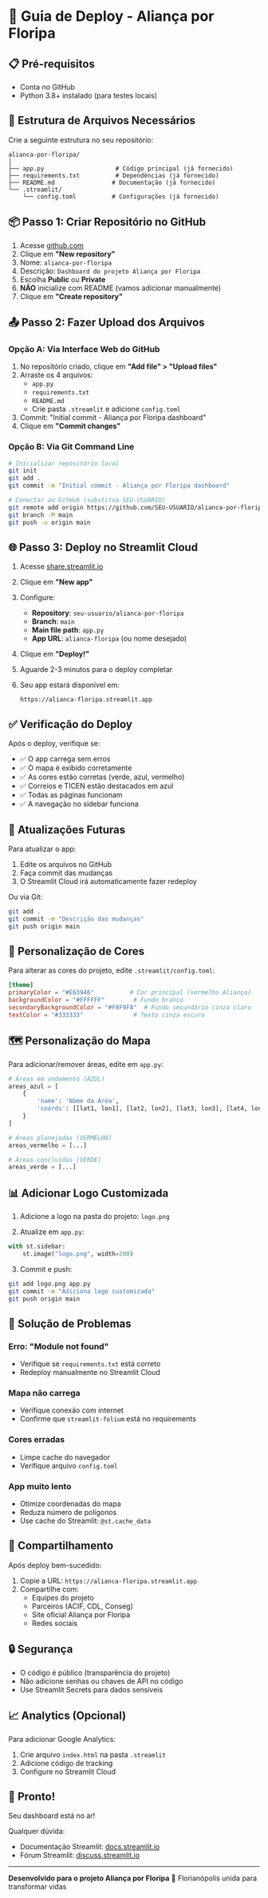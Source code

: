 # 🚀 Guia de Deploy - Aliança por Floripa

## 📋 Pré-requisitos

- Conta no GitHub
- Python 3.8+ instalado (para testes locais)

## 🔧 Estrutura de Arquivos Necessários

Crie a seguinte estrutura no seu repositório:

```
alianca-por-floripa/
│
├── app.py                    # Código principal (já fornecido)
├── requirements.txt          # Dependências (já fornecido)
├── README.md                # Documentação (já fornecido)
└── .streamlit/
    └── config.toml          # Configurações (já fornecido)
```

## 📦 Passo 1: Criar Repositório no GitHub

1. Acesse [github.com](https://github.com)
2. Clique em **"New repository"**
3. Nome: `alianca-por-floripa`
4. Descrição: `Dashboard do projeto Aliança por Floripa`
5. Escolha **Public** ou **Private**
6. **NÃO** inicialize com README (vamos adicionar manualmente)
7. Clique em **"Create repository"**

## 📤 Passo 2: Fazer Upload dos Arquivos

### Opção A: Via Interface Web do GitHub

1. No repositório criado, clique em **"Add file" > "Upload files"**
2. Arraste os 4 arquivos:
   - `app.py`
   - `requirements.txt`
   - `README.md`
   - Crie pasta `.streamlit` e adicione `config.toml`
3. Commit: "Initial commit - Aliança por Floripa dashboard"
4. Clique em **"Commit changes"**

### Opção B: Via Git Command Line

```bash
# Inicializar repositório local
git init
git add .
git commit -m "Initial commit - Aliança por Floripa dashboard"

# Conectar ao GitHub (substitua SEU-USUARIO)
git remote add origin https://github.com/SEU-USUARIO/alianca-por-floripa.git
git branch -M main
git push -u origin main
```

## 🌐 Passo 3: Deploy no Streamlit Cloud

1. Acesse [share.streamlit.io](https://share.streamlit.io)

2. Clique em **"New app"**

3. Configure:
   - **Repository**: `seu-usuario/alianca-por-floripa`
   - **Branch**: `main`
   - **Main file path**: `app.py`
   - **App URL**: `alianca-floripa` (ou nome desejado)

4. Clique em **"Deploy!"**

5. Aguarde 2-3 minutos para o deploy completar

6. Seu app estará disponível em:
   ```
   https://alianca-floripa.streamlit.app
   ```

## ✅ Verificação do Deploy

Após o deploy, verifique se:

- ✅ O app carrega sem erros
- ✅ O mapa é exibido corretamente
- ✅ As cores estão corretas (verde, azul, vermelho)
- ✅ Correios e TICEN estão destacados em azul
- ✅ Todas as páginas funcionam
- ✅ A navegação no sidebar funciona

## 🔄 Atualizações Futuras

Para atualizar o app:

1. Edite os arquivos no GitHub
2. Faça commit das mudanças
3. O Streamlit Cloud irá automaticamente fazer redeploy

Ou via Git:
```bash
git add .
git commit -m "Descrição das mudanças"
git push origin main
```

## 🎨 Personalização de Cores

Para alterar as cores do projeto, edite `.streamlit/config.toml`:

```toml
[theme]
primaryColor = "#E63946"          # Cor principal (vermelho Aliança)
backgroundColor = "#FFFFFF"        # Fundo branco
secondaryBackgroundColor = "#F8F9FA"  # Fundo secundário cinza claro
textColor = "#333333"              # Texto cinza escuro
```

## 🗺️ Personalização do Mapa

Para adicionar/remover áreas, edite em `app.py`:

```python
# Áreas em andamento (AZUL)
areas_azul = [
    {
        'name': 'Nome da Área',
        'coords': [[lat1, lon1], [lat2, lon2], [lat3, lon3], [lat4, lon4]]
    }
]

# Áreas planejadas (VERMELHO)
areas_vermelho = [...]

# Áreas concluídas (VERDE)
areas_verde = [...]
```

## 📊 Adicionar Logo Customizada

1. Adicione a logo na pasta do projeto: `logo.png`

2. Atualize em `app.py`:
```python
with st.sidebar:
    st.image("logo.png", width=200)
```

3. Commit e push:
```bash
git add logo.png app.py
git commit -m "Adiciona logo customizada"
git push origin main
```

## 🐛 Solução de Problemas

### Erro: "Module not found"
- Verifique se `requirements.txt` está correto
- Redeploy manualmente no Streamlit Cloud

### Mapa não carrega
- Verifique conexão com internet
- Confirme que `streamlit-folium` está no requirements

### Cores erradas
- Limpe cache do navegador
- Verifique arquivo `config.toml`

### App muito lento
- Otimize coordenadas do mapa
- Reduza número de polígonos
- Use cache do Streamlit: `@st.cache_data`

## 📱 Compartilhamento

Após deploy bem-sucedido:

1. Copie a URL: `https://alianca-floripa.streamlit.app`
2. Compartilhe com:
   - Equipes do projeto
   - Parceiros (ACIF, CDL, Conseg)
   - Site oficial Aliança por Floripa
   - Redes sociais

## 🔒 Segurança

- O código é público (transparência do projeto)
- Não adicione senhas ou chaves de API no código
- Use Streamlit Secrets para dados sensíveis

## 📈 Analytics (Opcional)

Para adicionar Google Analytics:

1. Crie arquivo `index.html` na pasta `.streamlit`
2. Adicione código de tracking
3. Configure no Streamlit Cloud

## 🎉 Pronto!

Seu dashboard está no ar! 

Qualquer dúvida:
- Documentação Streamlit: [docs.streamlit.io](https://docs.streamlit.io)
- Fórum Streamlit: [discuss.streamlit.io](https://discuss.streamlit.io)

---

**Desenvolvido para o projeto Aliança por Floripa**
💚 Florianópolis unida para transformar vidas
